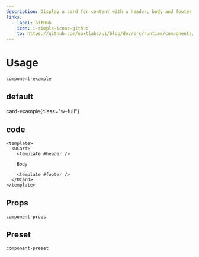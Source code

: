 ```yaml
---
description: Display a card for content with a header, body and footer.
links:
  - label: GitHub
    icon: i-simple-icons-github
    to: https://github.com/nuxtlabs/ui/blob/dev/src/runtime/components/layout/Card.vue
---
```


# Usage

`component-example`

## default

card-example{class="w-full"}

## code

```vue
<template>
  <UCard>
    <template #header />

    Body

    <template #footer />
  </UCard>
</template>
```

## Props

`component-props`

## Preset

`component-preset`
